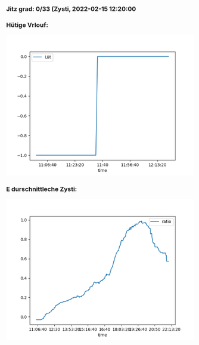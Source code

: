 ### Jitz grad: 0/33 (Zysti, 2022-02-15 12:20:00

### Hütige Vrlouf:
![Graph](Today.png)

### E durschnittleche Zysti:
![Graph](Zysti.png)